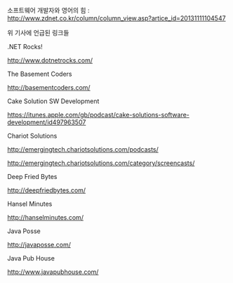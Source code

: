 소프트웨어 개발자와 영어의 힘 : http://www.zdnet.co.kr/column/column_view.asp?artice_id=20131111104547

위 기사에 언급된 링크들

.NET Rocks!

http://www.dotnetrocks.com/

The Basement Coders

http://basementcoders.com/

Cake Solution SW Development

https://itunes.apple.com/gb/podcast/cake-solutions-software-development/id497963507

Chariot Solutions

http://emergingtech.chariotsolutions.com/podcasts/

http://emergingtech.chariotsolutions.com/category/screencasts/

Deep Fried Bytes

http://deepfriedbytes.com/

Hansel Minutes

http://hanselminutes.com/

Java Posse

http://javaposse.com/

Java Pub House

http://www.javapubhouse.com/